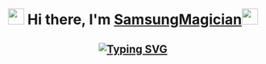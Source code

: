 <h1 align="center"><img src="https://github.com/blackcater/blackcater/raw/main/images/Hi.gif" height="32"/> Hi there, I'm <a href="https://t.me/SamsungMagician" target="_blank">SamsungMagician</a><img src="https://github.com/blackcater/blackcater/raw/main/images/Hi.gif" height="32"/></h1>

<h2 align="center"><a href="https://git.io/typing-svg"><img src="https://readme-typing-svg.herokuapp.com?font=Fira+Code&pause=1000&color=FFFFFF&width=435&lines=Just+some+guy+in+the+internet%2C+I+like+to+sleep+and+play+computer+games." alt="Typing SVG" /></a></h2>

<!--
**TR6GEDIES/TR6GEDIES** is a ✨ _special_ ✨ repository because its `README.md` (this file) appears on your GitHub profile.

Here are some ideas to get you started:

- 🔭 I’m currently working on ...
- 🌱 I’m currently learning ...
- 👯 I’m looking to collaborate on ...
- 🤔 I’m looking for help with ...
- 💬 Ask me about ...
- 📫 How to reach me: ...
- 😄 Pronouns: ...
- ⚡ Fun fact: ...
-->
